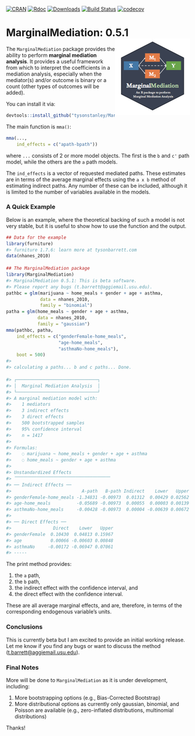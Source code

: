
<!-- README.md is generated from README.Rmd. Please edit that file -->

[![CRAN](https://www.r-pkg.org/badges/version/MarginalMediation)](https://www.r-pkg.org/badges/version/MarginalMediation)
[![Rdoc](http://www.rdocumentation.org/badges/version/MarginalMediation)](http://www.rdocumentation.org/packages/MarginalMediation)
[![Downloads](http://cranlogs.r-pkg.org/badges/grand-total/MarginalMediation)](https://cranlogs.r-pkg.org/badges/grand-total/MarginalMediation)
[![Build
Status](https://travis-ci.org/TysonStanley/MarginalMediation.svg?branch=master)](https://travis-ci.org/TysonStanley/MarginalMediation)
[![codecov](https://codecov.io/gh/tysonstanley/MarginalMediation/branch/master/graph/badge.svg)](https://codecov.io/gh/tysonstanley/MarginalMediation)

# MarginalMediation: 0.5.1 <img src="man/figures/mma_hex.jpg" align="right" />

The `MarginalMediation` package provides the ability to perform
**marginal mediation analysis**. It provides a useful framework from
which to interpret the coefficients in a mediation analysis, especially
when the mediator(s) and/or outcome is binary or a count (other types of
outcomes will be added).

You can install it via:

``` r
devtools::install_github("tysonstanley/MarginalMediation")
```

The main function is `mma()`:

``` r
mma(...,
    ind_effects = c("apath-bpath"))
```

where `...` consists of 2 or more model objects. The first is the `b`
and `c'` path model, while the others are the `a` path models.

The `ind_effects` is a vector of requested mediated paths. These
estimates are in terms of the average marginal effects using the `a x b`
method of estimating indirect paths. Any number of these can be
included, although it is limited to the number of variables available in
the models.

### A Quick Example

Below is an example, where the theoretical backing of such a model is
not very stable, but it is useful to show how to use the function and
the output.

``` r
## Data for the example
library(furniture)
#> furniture 1.7.6: learn more at tysonbarrett.com
data(nhanes_2010)

## The MarginalMediation package
library(MarginalMediation)
#> MarginalMediation 0.5.1: This is beta software.
#> Please report any bugs (t.barrett@aggiemail.usu.edu).
pathbc = glm(marijuana ~ home_meals + gender + age + asthma, 
             data = nhanes_2010, 
             family = "binomial")
patha = glm(home_meals ~ gender + age + asthma,
            data = nhanes_2010, 
            family = "gaussian")
mma(pathbc, patha,
    ind_effects = c("genderFemale-home_meals",
                    "age-home_meals",
                    "asthmaNo-home_meals"),
    boot = 500)
#> 
#> calculating a paths... b and c paths... Done.
                                                                                 
#> ┌───────────────────────────────┐
#> │  Marginal Mediation Analysis  │
#> └───────────────────────────────┘
#> A marginal mediation model with:
#>    1 mediators
#>    3 indirect effects
#>    3 direct effects
#>    500 bootstrapped samples
#>    95% confidence interval
#>    n = 1417 
#> 
#> Formulas:
#>    ◌ marijuana ~ home_meals + gender + age + asthma
#>    ◌ home_meals ~ gender + age + asthma 
#> 
#> Unstandardized Effects
#> ⎺⎺⎺⎺⎺⎺⎺⎺⎺⎺⎺⎺⎺⎺⎺⎺⎺⎺⎺⎺⎺⎺
#> ── Indirect Effects ──
#>                           A-path   B-path Indirect    Lower   Upper
#> genderFemale-home_meals -1.34831 -0.00973  0.01312  0.00429 0.02562
#> age-home_meals          -0.05689 -0.00973  0.00055  0.00003 0.00139
#> asthmaNo-home_meals     -0.00428 -0.00973  0.00004 -0.00639 0.00672
#> 
#> ── Direct Effects ──
#>                Direct    Lower   Upper
#> genderFemale  0.10430  0.04813 0.15967
#> age           0.00066 -0.00603 0.00848
#> asthmaNo     -0.00172 -0.06947 0.07061
#> -----
```

The print method provides:

1.  the `a` path,
2.  the `b` path,
3.  the indirect effect with the confidence interval, and
4.  the direct effect with the confidence interval.

These are all average marginal effects, and are, therefore, in terms of
the corresponding endogenous variable’s units.

### Conclusions

This is currently beta but I am excited to provide an initial working
release. Let me know if you find any bugs or want to discuss the method
(<t.barrett@aggiemail.usu.edu>).

### Final Notes

More will be done to `MarginalMediation` as it is under development,
including:

1.  More bootstrapping options (e.g., Bias-Corrected Bootstrap)
2.  More distributional options as currently only gaussian, binomial,
    and Poisson are available (e.g., zero-inflated distributions,
    multinomial distributions)

Thanks\!
